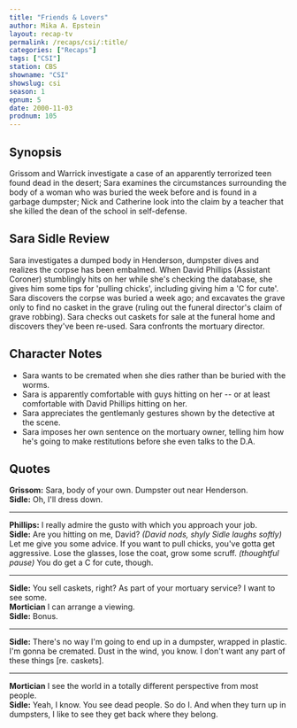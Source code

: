 ```yaml
---
title: "Friends & Lovers"
author: Mika A. Epstein
layout: recap-tv
permalink: /recaps/csi/:title/
categories: ["Recaps"]
tags: ["CSI"]
station: CBS
showname: "CSI"
showslug: csi
season: 1
epnum: 5
date: 2000-11-03
prodnum: 105  
---
```


## Synopsis

Grissom and Warrick investigate a case of an apparently terrorized teen found dead in the desert; Sara examines the circumstances surrounding the body of a woman who was buried the week before and is found in a garbage dumpster; Nick and Catherine look into the claim by a teacher that she killed the dean of the school in self-defense.

## Sara Sidle Review

Sara investigates a dumped body in Henderson, dumpster dives and realizes the corpse has been embalmed. When David Phillips (Assistant Coroner) stumblingly hits on her while she's checking the database, she gives him some tips for 'pulling chicks', including giving him a 'C for cute'. Sara discovers the corpse was buried a week ago; and excavates the grave only to find no casket in the grave (ruling out the funeral director's claim of grave robbing). Sara checks out caskets for sale at the funeral home and discovers they've been re-used. Sara confronts the mortuary director.

## Character Notes

* Sara wants to be cremated when she dies rather than be buried with the worms.  
* Sara is apparently comfortable with guys hitting on her -- or at least comfortable with David Phillips hitting on her.  
* Sara appreciates the gentlemanly gestures shown by the detective at the scene.  
* Sara imposes her own sentence on the mortuary owner, telling him how he's going to make restitutions before she even talks to the D.A.

## Quotes

**Grissom:** Sara, body of your own. Dumpster out near Henderson.  
**Sidle:** Oh, I'll dress down.  

- - -

**Phillips:** I really admire the gusto with which you approach your job.  
**Sidle:** Are you hitting on me, David? _(David nods, shyly_ _Sidle laughs softly)_ Let me give you some advice. If you want to pull chicks, you've gotta get aggressive. Lose the glasses, lose the coat, grow some scruff. _(thoughtful pause)_ You do get a C for cute, though.  

- - -

**Sidle:** You sell caskets, right? As part of your mortuary service? I want to see some.  
**Mortician** I can arrange a viewing.  
**Sidle:** Bonus.  

- - -

**Sidle:** There's no way I'm going to end up in a dumpster, wrapped in plastic. I'm gonna be cremated. Dust in the wind, you know. I don't want any part of these things [re. caskets].
  

- - -

**Mortician** I see the world in a totally different perspective from most people.  
**Sidle:** Yeah, I know. You see dead people. So do I. And when they turn up in dumpsters, I like to see they get back where they belong.

